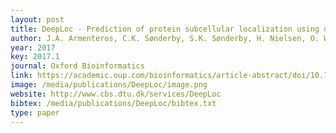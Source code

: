 ```yaml
--- 
layout: post
title: DeepLoc - Prediction of protein subcellular localization using deep learning
author: J.A. Armenteros, C.K. Sønderby, S.K. Sønderby, H. Nielsen, O. Winther
year: 2017
key: 2017.1
journal: Oxford Bioinformatics
link: https://academic.oup.com/bioinformatics/article-abstract/doi/10.1093/bioinformatics/btx431/3931857/DeepLoc-Prediction-of-protein-subcellular?redirectedFrom=fulltext
image: /media/publications/DeepLoc/image.png
website: http://www.cbs.dtu.dk/services/DeepLoc
bibtex: /media/publications/DeepLoc/bibtex.txt
type: paper
---
```


